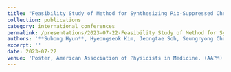 ```yaml
---
title: "Feasibility Study of Method for Synthesizing Rib-Suppressed Chest  Radiography from Digital Tomosynthesis System Using 2D CNT Array"
collection: publications
category: international conferences
permalink: /presentations/2023-07-22-Feasibility Study of Method for Synthesizing Rib-Suppressed Chest  Radiography from Digital Tomosynthesis System Using 2D CNT Array
authors: '**Subong Hyun**, Hyeongseok Kim, Jeongtae Soh, Seungryong Cho'
excerpt: ''
date: 2023-07-22
venue: 'Poster, American Association of Physicists in Medicine. (AAPM)'
---
```

